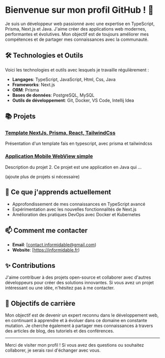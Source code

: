 # Bienvenue sur mon profil GitHub ! 👋

Je suis un développeur web passionné avec une expertise en TypeScript, Prisma, Next.js et Java. J'aime créer des applications web modernes, performantes et évolutives. Mon objectif est de toujours améliorer mes compétences et de partager mes connaissances avec la communauté.

## 🛠️ Technologies et Outils

Voici les technologies et outils avec lesquels je travaille régulièrement :

- **Langages**: TypeScript, JavaScript, Html, Css, Java
- **Frameworks**: Next.js
- **ORM**: Prisma
- **Bases de données**: PostgreSQL, MySQL
- **Outils de développement**: Git, Docker, VS Code, Intellij Idea

## 📚 Projets

### [Template NextJs, Prisma, React, TailwindCss](lien-du-projet)
Présentation d'un template fais en typescript, avec prisma et tailwindcss

### [Application Mobile WebView simple](lien-du-projet)
Description du projet 2. Ce projet est une application en Java qui ...

(ajoute plus de projets si nécessaire)

## 🌱 Ce que j'apprends actuellement

- Approfondissement de mes connaissances en TypeScript avancé
- Expérimentation avec les nouvelles fonctionnalités de Next.js
- Amélioration des pratiques DevOps avec Docker et Kubernetes

## 📫 Comment me contacter

- **Email**: [contact.informidable@gmail.com)
- **Website**: [https://informidable.fr)

## ✨ Contributions

J'aime contribuer à des projets open-source et collaborer avec d'autres développeurs pour créer des solutions innovantes. Si vous avez un projet intéressant ou une idée, n'hésitez pas à me contacter.

## 🎯 Objectifs de carrière

Mon objectif est de devenir un expert reconnu dans le développement web, en continuant à apprendre et à évoluer dans ce domaine en constante mutation. Je cherche également à partager mes connaissances à travers des articles de blog, des tutoriels et des conférences.

---

Merci de visiter mon profil ! Si vous avez des questions ou souhaitez collaborer, je serais ravi d'échanger avec vous.
